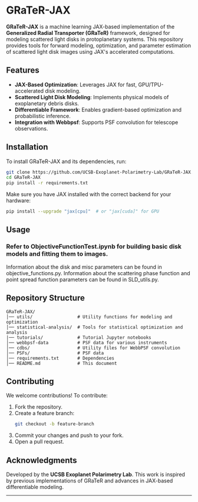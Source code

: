 # GRaTeR-JAX

**GRaTeR-JAX** is a machine learning JAX-based implementation of the **Generalized Radial Transporter (GRaTeR)** framework, designed for modeling scattered light disks in protoplanetary systems. This repository provides tools for forward modeling, optimization, and parameter estimation of scattered light disk images using JAX's accelerated computations.

## Features

- **JAX-Based Optimization**: Leverages JAX for fast, GPU/TPU-accelerated disk modeling.
- **Scattered Light Disk Modeling**: Implements physical models of exoplanetary debris disks.
- **Differentiable Framework**: Enables gradient-based optimization and probabilistic inference.
- **Integration with Webbpsf**: Supports PSF convolution for telescope observations.

## Installation

To install GRaTeR-JAX and its dependencies, run:

```sh
git clone https://github.com/UCSB-Exoplanet-Polarimetry-Lab/GRaTeR-JAX.git
cd GRaTeR-JAX
pip install -r requirements.txt
```

Make sure you have JAX installed with the correct backend for your hardware:

```sh
pip install --upgrade "jax[cpu]"  # or "jax[cuda]" for GPU
```

## Usage

### Refer to ObjectiveFunctionTest.ipynb for building basic disk models and fitting them to images.

Information about the disk and misc parameters can be found in objective_functions.py. Information about the
scattering phase function and point spread function parameters can be found in SLD_utils.py.

## Repository Structure

```
GRaTeR-JAX/
│── utils/                 # Utility functions for modeling and optimization
│── statistical-analysis/  # Tools for statistical optimization and analysis
|── tutorials/             # Tutorial Jupyter notebooks
│── webbpsf-data           # PSF data for various instruments
│── cdbs/                  # Utility files for WebbPSF convolution
│── PSFs/                  # PSF data
│── requirements.txt       # Dependencies
│── README.md              # This document
```

## Contributing

We welcome contributions! To contribute:

1. Fork the repository.
2. Create a feature branch:
   ```sh
   git checkout -b feature-branch
   ```
3. Commit your changes and push to your fork.
4. Open a pull request.

## Acknowledgments

Developed by the **UCSB Exoplanet Polarimetry Lab**. This work is inspired by previous implementations of GRaTeR and advances in JAX-based differentiable modeling.

---
